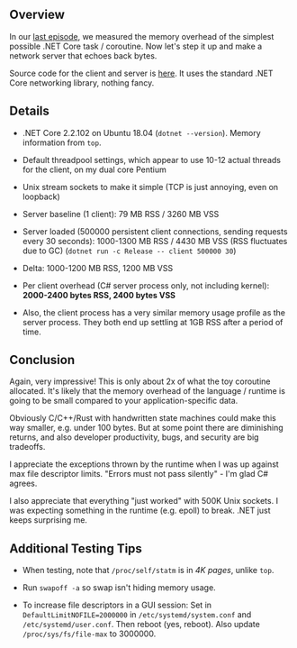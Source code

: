 ## Overview

In our [last episode](../dotnet_task_memory_usage/), we measured the memory
overhead of the simplest possible .NET Core task / coroutine.
Now let's step it up and make a network server that echoes back bytes.

Source code for the client and server is [here](Program.cs).
It uses the standard .NET Core networking library, nothing fancy.


## Details

* .NET Core 2.2.102 on Ubuntu 18.04 (`dotnet --version`).  Memory information from `top`.

* Default threadpool settings, which appear to use 10-12 actual threads for the client, on my dual core Pentium

* Unix stream sockets to make it simple (TCP is just annoying, even on loopback)

* Server baseline (1 client): 79 MB RSS / 3260 MB VSS

* Server loaded (500000 persistent client connections, sending requests every 30 seconds): 1000-1300 MB RSS / 4430 MB VSS (RSS fluctuates due to GC) (`dotnet run -c Release -- client 500000 30`)

* Delta: 1000-1200 MB RSS, 1200 MB VSS

* Per client overhead (C# server process only, not including kernel): **2000-2400 bytes RSS, 2400 bytes VSS**

* Also, the client process has a very similar memory usage profile as the server process.  They both end up settling at 1GB RSS after a period of time.


## Conclusion

Again, very impressive!
This is only about 2x of what the toy coroutine allocated.
It's likely that the memory overhead of the language / runtime is
going to be small compared to your application-specific data.

Obviously C/C++/Rust with handwritten state machines could make this way smaller, e.g. under 100 bytes. 
But at some point there are diminishing returns, and also developer
productivity, bugs, and security are big tradeoffs.

I appreciate the exceptions thrown by the runtime when I was up against max file descriptor limits.
"Errors must not pass silently" - I'm glad C# agrees.

I also appreciate that everything "just worked" with 500K Unix sockets.
I was expecting something in the runtime (e.g. epoll) to break.  .NET just keeps surprising me.


## Additional Testing Tips

- When testing, note that `/proc/self/statm` is in *4K pages*, unlike `top`.  

- Run `swapoff -a` so swap isn't hiding memory usage.

- To increase file descriptors in a GUI session: Set in `DefaultLimitNOFILE=2000000` in `/etc/systemd/system.conf` and `/etc/systemd/user.conf`.  Then reboot (yes, reboot).  Also update `/proc/sys/fs/file-max` to 3000000.
